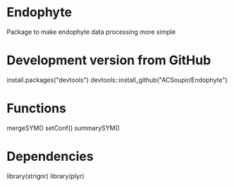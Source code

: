 # Endophyte
Package to make endophyte data processing more simple

# Development version from GitHub
install.packages("devtools")
devtools::install_github("ACSoupir/Endophyte")

# Functions
mergeSYM()
setConf()
summarySYM()

# Dependencies
library(strignr)
library(plyr)
